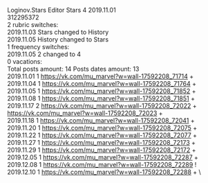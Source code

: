 Loginov.Stars	Editor Stars 4 2019.11.01\
312295372\
2 rubric switches:\
2019.11.03 Stars changed to History \
2019.11.05 History changed to Stars \
1 frequency switches:\
2019.11.05 2 changed to 4 \
0 vacations:\
Total posts amount: 14	Posts dates amount: 13\
2019.11.01 1 https://vk.com/mu_marvel?w=wall-17592208_71714 + \
2019.11.04 1 https://vk.com/mu_marvel?w=wall-17592208_71764 + \
2019.11.05 1 https://vk.com/mu_marvel?w=wall-17592208_71852 + \
2019.11.08 1 https://vk.com/mu_marvel?w=wall-17592208_71851 + \
2019.11.17 2 https://vk.com/mu_marvel?w=wall-17592208_72022 + https://vk.com/mu_marvel?w=wall-17592208_72023 + \
2019.11.18 1 https://vk.com/mu_marvel?w=wall-17592208_72041 + \
2019.11.20 1 https://vk.com/mu_marvel?w=wall-17592208_72075 + \
2019.11.22 1 https://vk.com/mu_marvel?w=wall-17592208_72077 + \
2019.11.27 1 https://vk.com/mu_marvel?w=wall-17592208_72173 + \
2019.11.29 1 https://vk.com/mu_marvel?w=wall-17592208_72172 + \
2019.12.05 1 https://vk.com/mu_marvel?w=wall-17592208_72287 + \
2019.12.08 1 https://vk.com/mu_marvel?w=wall-17592208_72289 ! \
2019.12.10 1 https://vk.com/mu_marvel?w=wall-17592208_72288 + \
